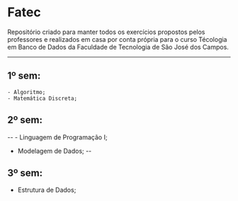 # Fatec
Repositório criado para manter todos os exercícios propostos pelos professores e realizados em casa por conta própria para o curso Técologia em Banco de Dados da Faculdade de Tecnologia de São José dos Campos.

---
## 1º sem:
	- Algoritmo;
	- Matemática Discreta;
## 2º sem:
--
	- Linguagem de Programação I;
  - Modelagem de Dados;
--
## 3º sem:
  - Estrutura de Dados;